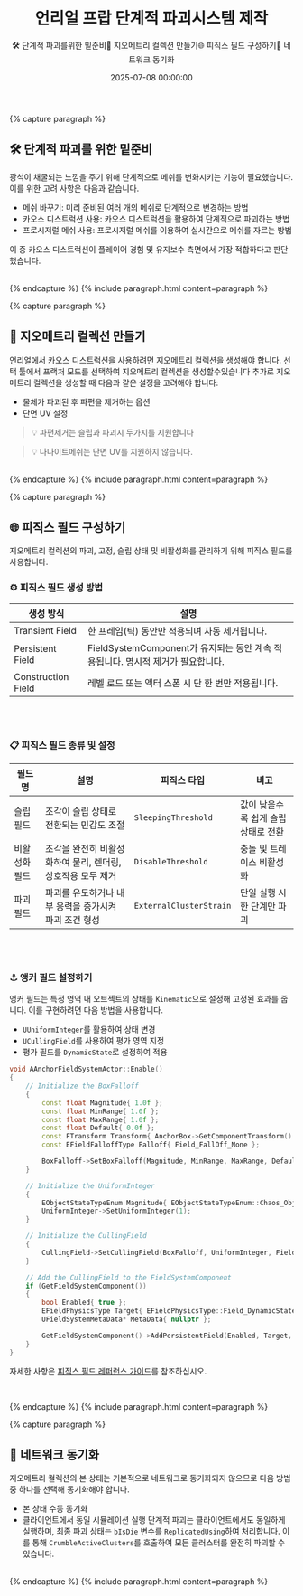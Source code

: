 ﻿---
title: "언리얼 프랍 단계적 파괴시스템 제작"
date: 2025-07-08 00:00:00
layout: post
image: "images/Image.png"
subtitle: 
 - "🛠️ 단계적 파괴를위한 밑준비"
 - "🧱 지오메트리 컬렉션 만들기"
 - "🌐 피직스 필드 구성하기"
 - "🔄 네트워크 동기화"
description: "프랍 단계적으로 파괴하는방법에 대하여 이야기합니다."
order: 9950
AutoContents: true
---


{% capture paragraph %}
## **🛠️ 단계적 파괴를 위한 밑준비**
광석이 채굴되는 느낌을 주기 위해 단계적으로 메쉬를 변화시키는 기능이 필요했습니다. 이를 위한 고려 사항은 다음과 같습니다.
- 메쉬 바꾸기: 미리 준비된 여러 개의 메쉬로 단계적으로 변경하는 방법
- 카오스 디스트럭션 사용: 카오스 디스트럭션을 활용하여 단계적으로 파괴하는 방법
- 프로시저럴 메쉬 사용: 프로시저럴 메쉬를 이용하여 실시간으로 메쉬를 자르는 방법
  
이 중 카오스 디스트럭션이 플레이어 경험 및 유지보수 측면에서 가장 적합하다고 판단했습니다.

<br>
{% endcapture %}
{% include paragraph.html content=paragraph %}


{% capture paragraph %}

## **🧱 지오메트리 컬렉션 만들기**
언리얼에서 카오스 디스트럭션을 사용하려면 지오메트리 컬렉션을 생성해야 합니다. 
선택 툴에서 프랙처 모드를 선택하여 지오메트리 컬렉션을 생성할수있습니다
추가로 지오메트리 컬렉션을 생성할 때 다음과 같은 설정을 고려해야 합니다:
- 물체가 파괴된 후 파편을 제거하는 옵션
- 단면 UV 설정

> 💡 파편제거는 슬립과 파괴시 두가지를 지원합니다
  
> 💡 나나이트메쉬는 단면 UV를 지원하지 않습니다.

<br>
{% endcapture %}
{% include paragraph.html content=paragraph %}


{% capture paragraph %}
## **🌐 피직스 필드 구성하기**
지오메트리 컬렉션의 파괴, 고정, 슬립 상태 및 비활성화를 관리하기 위해 피직스 필드를 사용합니다.

### ⚙️ 피직스 필드 생성 방법

| 생성 방식 | 설명 |
|-|-|
| Transient Field | 한 프레임(틱) 동안만 적용되며 자동 제거됩니다. |
| Persistent Field | FieldSystemComponent가 유지되는 동안 계속 적용됩니다. 명시적 제거가 필요합니다. |
| Construction Field | 레벨 로드 또는 액터 스폰 시 단 한 번만 적용됩니다. |

<br><br>

### 📋 피직스 필드 종류 및 설정

| 필드명 | 설명                                     | 피직스 타입 | 비고
|-|-|-|-|
| 슬립 필드 | 조각이 슬립 상태로 전환되는 민감도 조절 | `SleepingThreshold` | 값이 낮을수록 쉽게 슬립 상태로 전환 |
| 비활성화 필드 | 조각을 완전히 비활성화하여 물리, 렌더링, 상호작용 모두 제거 | `DisableThreshold` | 충돌 및 트레이스 비활성화 |
| 파괴 필드 | 파괴를 유도하거나 내부 응력을 증가시켜 파괴 조건 형성 | `ExternalClusterStrain` | 단일 실행 시 한 단계만 파괴 |

<br><br>

### ⚓ 앵커 필드 설정하기
앵커 필드는 특정 영역 내 오브젝트의 상태를 `Kinematic`으로 설정해 고정된 효과를 줍니다. 이를 구현하려면 다음 방법을 사용합니다.
- `UUniformInteger`를 활용하여 상태 변경
- `UCullingField`를 사용하여 평가 영역 지정
- 평가 필드를 `DynamicState`로 설정하여 적용


``` cpp
void AAnchorFieldSystemActor::Enable()
{
	// Initialize the BoxFalloff
	{
		const float Magnitude{ 1.0f };
		const float MinRange{ 1.0f };
		const float MaxRange{ 1.0f };
		const float Default{ 0.0f };
		const FTransform Transform{ AnchorBox->GetComponentTransform() };
		const EFieldFalloffType Falloff{ Field_FallOff_None };

		BoxFalloff->SetBoxFalloff(Magnitude, MinRange, MaxRange, Default, Transform, Falloff);
	}

	// Initialize the UniformInteger
	{
		EObjectStateTypeEnum Magnitude{ EObjectStateTypeEnum::Chaos_Object_Kinematic };
		UniformInteger->SetUniformInteger(1);
	}

	// Initialize the CullingField
	{
		CullingField->SetCullingField(BoxFalloff, UniformInteger, Field_Culling_Outside);
	}

	// Add the CullingField to the FieldSystemComponent
	if (GetFieldSystemComponent())
	{
		bool Enabled{ true };
		EFieldPhysicsType Target{ EFieldPhysicsType::Field_DynamicState };
		UFieldSystemMetaData* MetaData{ nullptr };

		GetFieldSystemComponent()->AddPersistentField(Enabled, Target, MetaData, CullingField);
	}
}
```

<!-- 
<br>
앵커필드는 조금 복잡합니다. <br>
[피직스 필드 레퍼런스 가이드](physicsfieldDoc)
을 참조해야합니다.
언리얼 피직스 필드를 조합하여 앵커의 효과를 얻어야하기때문입니다.
특정 영역 내부의 오브젝트 상태를 `Kinematic`으로 설정하면 앵커와 같은 효과를 얻을 수 있습니다.

문서에따르면 피직스 타입이 `DynamicState`인 경우 인트타입을 평가 결과로 사용할시 상태를변경할수 있습니다.
인트타입을 평가 결과로 사용하기위해 `UFieldNodeInt`를 상속받은 `UUniformInteger` 노드를 사용합니다.
그러나 `UFieldNodeInt`는 영역을 설정할수 없기때문에,
`UCullingField`를 사용하여 `UUniformInteger`를 평가 필드로,
영역을 지정할수있는 필드를이용하여 공간을 설정할수있습니다.
해당 컬링필드를 피직스 필드로사용하고 피직스타입을 `DynamicState`로 설정하면 앵커필드와 같은 효과를 얻을수 있습니다.


<details>
<summary>코드 예제</summary>
<div markdown="1">
``` cpp
void AAnchorFieldSystemActor::Enable()
{
	// Initialize the BoxFalloff
	{
		const float Magnitude{ 1.0f };
		const float MinRange{ 1.0f };
		const float MaxRange{ 1.0f };
		const float Default{ 0.0f };
		const FTransform Transform{ AnchorBox->GetComponentTransform() };
		const EFieldFalloffType Falloff{ Field_FallOff_None };

		BoxFalloff->SetBoxFalloff(Magnitude, MinRange, MaxRange, Default, Transform, Falloff);
	}

	// Initialize the UniformInteger
	{
		EObjectStateTypeEnum Magnitude{ EObjectStateTypeEnum::Chaos_Object_Kinematic };
		UniformInteger->SetUniformInteger(1);
	}

	// Initialize the CullingField
	{
		CullingField->SetCullingField(BoxFalloff, UniformInteger, Field_Culling_Outside);
	}

	// Add the CullingField to the FieldSystemComponent
	if (GetFieldSystemComponent())
	{
		bool Enabled{ true };
		EFieldPhysicsType Target{ EFieldPhysicsType::Field_DynamicState };
		UFieldSystemMetaData* MetaData{ nullptr };

		GetFieldSystemComponent()->AddPersistentField(Enabled, Target, MetaData, CullingField);
	}
}
```
</div>
</details>
-->

자세한 사항은 [피직스 필드 레퍼런스 가이드][physicsfieldDoc]를 참조하십시오.

<br>

[physicsfieldDoc]: https://dev.epicgames.com/documentation/ko-kr/unreal-engine/reference-guide-for-physics-field-in-unreal-engine
{% endcapture %}
{% include paragraph.html content=paragraph %}


{% capture paragraph %}
## **🔄 네트워크 동기화**
지오메트리 컬렉션의 본 상태는 기본적으로 네트워크로 동기화되지 않으므로 다음 방법 중 하나를 선택해 동기화해야 합니다.
- 본 상태 수동 동기화
- 클라이언트에서 동일 시뮬레이션 실행
단계적 파괴는 클라이언트에서도 동일하게 실행하며, 최종 파괴 상태는 `bIsDie` 변수를 `ReplicatedUsing`하여 처리합니다. 이를 통해 `CrumbleActiveClusters`를 호출하여 모든 클러스터를 완전히 파괴할 수 있습니다.

<br>
{% endcapture %}
{% include paragraph.html content=paragraph %}



